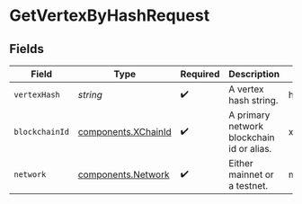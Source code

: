 # GetVertexByHashRequest


## Fields

| Field                                                      | Type                                                       | Required                                                   | Description                                                | Example                                                    |
| ---------------------------------------------------------- | ---------------------------------------------------------- | ---------------------------------------------------------- | ---------------------------------------------------------- | ---------------------------------------------------------- |
| `vertexHash`                                               | *string*                                                   | :heavy_check_mark:                                         | A vertex hash string.                                      | haP1CW56cspZY7aEuqHNrtpvhqCaMTxQaYe6j5u2Mbn4L2Gqr          |
| `blockchainId`                                             | [components.XChainId](../../models/components/xchainid.md) | :heavy_check_mark:                                         | A primary network blockchain id or alias.                  | x-chain                                                    |
| `network`                                                  | [components.Network](../../models/components/network.md)   | :heavy_check_mark:                                         | Either mainnet or a testnet.                               | mainnet                                                    |